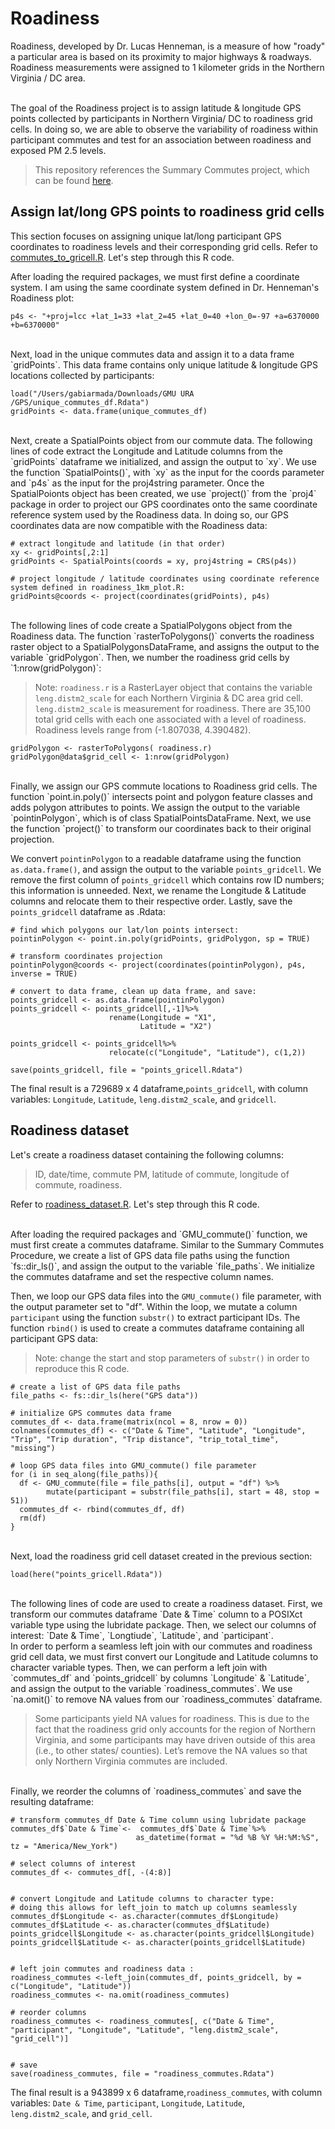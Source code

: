 # Roadiness
Roadiness, developed by Dr. Lucas Henneman, is a measure of how "roady" a particular area is based on its proximity to major highways & roadways. Roadiness measurements were assigned to 1 kilometer grids in the Northern Virginia / DC area. <br /><br />

The goal of the Roadiness project is to assign latitude & longitude GPS points collected by participants in Northern Virginia/ DC to roadiness grid cells. In doing so, we are able to observe the variability of roadiness within participant commutes and test for an association between roadiness and exposed PM 2.5 levels. <br /> 

> This repository references the Summary Commutes project, which can be found [here](https://github.com/gabiarmada/Summary-Commutes). 

## Assign lat/long GPS points to roadiness grid cells 
This section focuses on assigning unique lat/long participant GPS coordinates to roadiness levels and their corresponding grid cells. Refer to [commutes_to_gricell.R](https://github.com/gabiarmada/Roadiness/blob/main/commutes_to_gridcell.R). Let's step through this R code. <br /> 

After loading the required packages, we must first define a coordinate system. I am using the same coordinate system defined in Dr. Henneman's Roadiness plot: 

```
p4s <- "+proj=lcc +lat_1=33 +lat_2=45 +lat_0=40 +lon_0=-97 +a=6370000 +b=6370000"
```

<br />
Next, load in the unique commutes data and assign it to a data frame `gridPoints`. This data frame contains only unique latitude & longitude GPS locations collected by participants: 

```
load("/Users/gabiarmada/Downloads/GMU URA /GPS/unique_commutes_df.Rdata")
gridPoints <- data.frame(unique_commutes_df)
```

<br />
Next, create a SpatialPoints object from our commute data. The following lines of code extract the Longitude and Latitude columns from the `gridPoints` dataframe we initialized, and assign the output to `xy`. We use the function `SpatialPoints()`, with `xy` as the input for the coords parameter and `p4s` as the input for the proj4string parameter. Once the SpatialPoionts object has been created, we use `project()` from the `proj4` package in order to project our GPS coordinates onto the same coordinate reference system used by the Roadiness data. In doing so, our GPS coordinates data are now compatible with the Roadiness data: 

```
# extract longitude and latitude (in that order)
xy <- gridPoints[,2:1]
gridPoints <- SpatialPoints(coords = xy, proj4string = CRS(p4s))

# project longitude / latitude coordinates using coordinate reference system defined in roadiness_1km_plot.R:  
gridPoints@coords <- project(coordinates(gridPoints), p4s)
```

<br />
The following lines of code create a SpatialPolygons object from the Roadiness data. The function `rasterToPolygons()` converts the roadiness raster object to a SpatialPolygonsDataFrame, and assigns the output to the variable `gridPolygon`. Then, we number the roadiness grid cells by `1:nrow(gridPolygon)`: 

> Note: `roadiness.r` is a RasterLayer object that contains the variable `leng.distm2_scale` for each Northern Virginia & DC area grid cell. `leng.distm2_scale` is measurement for roadiness. There are 35,100 total grid cells with each one associated with a level of roadiness. Roadiness levels range from (-1.807038, 4.390482).


```
gridPolygon <- rasterToPolygons( roadiness.r)
gridPolygon@data$grid_cell <- 1:nrow(gridPolygon)
```

<br /> 
Finally, we assign our GPS commute locations to Roadiness grid cells. The function `point.in.poly()` intersects point and polygon feature classes and adds polygon attributes to points. We assign the output to the variable `pointinPolygon`, which is of class SpatialPointsDataFrame. Next, we use the function `project()` to transform our coordinates back to their original projection. <br /> 

We convert `pointinPolygon` to a readable dataframe using the function `as.data.frame()`, and assign the output to the variable `points_gridcell`. We remove the first column of `points_gridcell`  which contains row ID numbers; this information is unneeded. Next, we rename the Longitude & Latitude columns and relocate them to their respective order. Lastly, save the `points_gridcell` dataframe as .Rdata: 

```
# find which polygons our lat/lon points intersect:  
pointinPolygon <- point.in.poly(gridPoints, gridPolygon, sp = TRUE)

# transform coordinates projection 
pointinPolygon@coords <- project(coordinates(pointinPolygon), p4s, inverse = TRUE)

# convert to data frame, clean up data frame, and save: 
points_gridcell <- as.data.frame(pointinPolygon)
points_gridcell <- points_gridcell[,-1]%>%
                      rename(Longitude = "X1", 
                             Latitude = "X2")

points_gridcell <- points_gridcell%>% 
                      relocate(c("Longitude", "Latitude"), c(1,2))

save(points_gridcell, file = "points_gricell.Rdata")
```

The final result is a 729689 x 4 dataframe,`points_gridcell`, with column variables: `Longitude`, `Latitude`, `leng.distm2_scale`, and `gridcell`. 

## Roadiness dataset 
Let's create a roadiness dataset containing the following columns: 
> ID, date/time, commute PM, latitude of commute, longitude of commute, roadiness.  

Refer to [roadiness_dataset.R](https://github.com/gabiarmada/Roadiness/blob/main/roadiness_dataset.R). Let's step through this R code. <br /> 

<br />
After loading the required packages and `GMU_commute()` function, we must first create a commutes dataframe. Similar to the Summary Commutes Procedure, we create a list of GPS data file paths using the function `fs::dir_ls()`, and assign the output to the variable `file_paths`. We initialize the commutes dataframe and set the respective column names. <br /> 

Then, we loop our GPS data files into the `GMU_commute()` file parameter, with the output parameter set to "df". Within the loop, we mutate a column `participant` using the function `substr()` to extract participant IDs. The function `rbind()` is used to create a commutes dataframe containing all participant GPS data: 

> Note: change the start and stop parameters of `substr()` in order to reproduce this R code. 


```
# create a list of GPS data file paths 
file_paths <- fs::dir_ls(here("GPS data"))

# initialize GPS commutes data frame 
commutes_df <- data.frame(matrix(ncol = 8, nrow = 0))
colnames(commutes_df) <- c("Date & Time", "Latitude", "Longitude", "Trip", "Trip duration", "Trip distance", "trip_total_time", "missing")

# loop GPS data files into GMU_commute() file parameter 
for (i in seq_along(file_paths)){
  df <- GMU_commute(file = file_paths[i], output = "df") %>%
        mutate(participant = substr(file_paths[i], start = 48, stop = 51))
  commutes_df <- rbind(commutes_df, df)
  rm(df)
}
```

<br /> 
Next, load the roadiness grid cell dataset created in the previous section: 

```
load(here("points_gricell.Rdata"))
```

<br /> 
The following lines of code are used to create a roadiness dataset. First, we transform our commutes dataframe `Date & Time` column to a POSIXct variable type using the lubridate package. Then, we select our columns of interest: `Date & Time`, `Longtiude`, `Latitude`, and `participant`. 

<br /> 
In order to perform a seamless left join with our commutes and roadiness grid cell data, we must first convert our Longitude and Latitude columns to character variable types. Then, we can perform a left join with `commutes_df` and `points_gridcell` by columns `Longitude` & `Latitude`, and assign the output to the variable `roadiness_commutes`. We use `na.omit()` to remove NA values from our `roadiness_commutes` dataframe. 

> Some participants yield NA values for roadiness. This is due to the fact that the roadiness grid only accounts for the region of Northern Virginia, and some participants may have driven outside of this area (i.e., to other states/ counties). Let’s remove the NA values so that only Northern Virginia commutes are included.

<br /> 
Finally, we reorder the columns of `roadiness_commutes` and save the resulting dataframe:

```
# transform commutes_df Date & Time column using lubridate package 
commutes_df$`Date & Time`<-  commutes_df$`Date & Time`%>% 
                            as_datetime(format = "%d %B %Y %H:%M:%S", tz = "America/New_York")

# select columns of interest 
commutes_df <- commutes_df[, -(4:8)]


# convert Longitude and Latitude columns to character type: 
# doing this allows for left_join to match up columns seamlessly 
commutes_df$Longitude <- as.character(commutes_df$Longitude)
commutes_df$Latitude <- as.character(commutes_df$Latitude)
points_gridcell$Longitude <- as.character(points_gridcell$Longitude)
points_gridcell$Latitude <- as.character(points_gridcell$Latitude)


# left join commutes and roadiness data : 
roadiness_commutes <-left_join(commutes_df, points_gridcell, by = c("Longitude", "Latitude"))
roadiness_commutes <- na.omit(roadiness_commutes)

# reorder columns 
roadiness_commutes <- roadiness_commutes[, c("Date & Time", "participant", "Longitude", "Latitude", "leng.distm2_scale", "grid_cell")]


# save 
save(roadiness_commutes, file = "roadiness_commutes.Rdata")
```

The final result is a 943899 x 6 dataframe,`roadiness_commutes`, with column variables: `Date & Time`, `participant`, `Longitude`, `Latitude`, `leng.distm2_scale`, and `grid_cell`.

